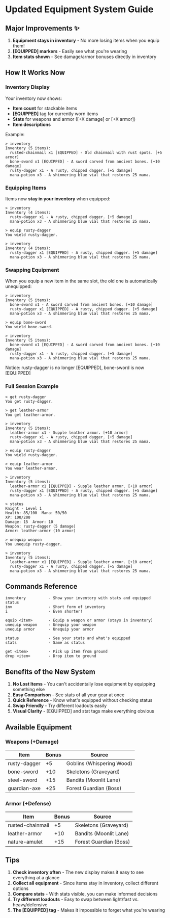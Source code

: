 # Updated Equipment System Guide

## Major Improvements ✨

1. **Equipment stays in inventory** - No more losing items when you equip them!
2. **[EQUIPPED] markers** - Easily see what you're wearing
3. **Item stats shown** - See damage/armor bonuses directly in inventory

## How It Works Now

### Inventory Display

Your inventory now shows:
- **Item count** for stackable items
- **[EQUIPPED]** tag for currently worn items
- **Stats** for weapons and armor ([+X damage] or [+X armor])
- **Item descriptions**

Example:
```
> inventory
Inventory (5 items):
  rusted-chainmail x1 [EQUIPPED] - Old chainmail with rust spots. [+5 armor]
  bone-sword x1 [EQUIPPED] - A sword carved from ancient bones. [+10 damage]
  rusty-dagger x1 - A rusty, chipped dagger. [+5 damage]
  mana-potion x3 - A shimmering blue vial that restores 25 mana.
```

### Equipping Items

Items now **stay in your inventory** when equipped:

```
> inventory
Inventory (4 items):
  rusty-dagger x1 - A rusty, chipped dagger. [+5 damage]
  mana-potion x3 - A shimmering blue vial that restores 25 mana.

> equip rusty-dagger
You wield rusty-dagger.

> inventory
Inventory (4 items):
  rusty-dagger x1 [EQUIPPED] - A rusty, chipped dagger. [+5 damage]
  mana-potion x3 - A shimmering blue vial that restores 25 mana.
```

### Swapping Equipment

When you equip a new item in the same slot, the old one is automatically unequipped:

```
> inventory
Inventory (5 items):
  bone-sword x1 - A sword carved from ancient bones. [+10 damage]
  rusty-dagger x1 [EQUIPPED] - A rusty, chipped dagger. [+5 damage]
  mana-potion x3 - A shimmering blue vial that restores 25 mana.

> equip bone-sword
You wield bone-sword.

> inventory
Inventory (5 items):
  bone-sword x1 [EQUIPPED] - A sword carved from ancient bones. [+10 damage]
  rusty-dagger x1 - A rusty, chipped dagger. [+5 damage]
  mana-potion x3 - A shimmering blue vial that restores 25 mana.
```

Notice: rusty-dagger is no longer [EQUIPPED], bone-sword is now [EQUIPPED]

### Full Session Example

```
> get rusty-dagger
You get rusty-dagger.

> get leather-armor
You get leather-armor.

> inventory
Inventory (5 items):
  leather-armor x1 - Supple leather armor. [+10 armor]
  rusty-dagger x1 - A rusty, chipped dagger. [+5 damage]
  mana-potion x3 - A shimmering blue vial that restores 25 mana.

> equip rusty-dagger
You wield rusty-dagger.

> equip leather-armor
You wear leather-armor.

> inventory
Inventory (5 items):
  leather-armor x1 [EQUIPPED] - Supple leather armor. [+10 armor]
  rusty-dagger x1 [EQUIPPED] - A rusty, chipped dagger. [+5 damage]
  mana-potion x3 - A shimmering blue vial that restores 25 mana.

> status
Knight - Level 1
Health: 85/100  Mana: 50/50
XP: 100/200
Damage: 15  Armor: 10
Weapon: rusty-dagger (5 damage)
Armor: leather-armor (10 armor)

> unequip weapon
You unequip rusty-dagger.

> inventory
Inventory (5 items):
  leather-armor x1 [EQUIPPED] - Supple leather armor. [+10 armor]
  rusty-dagger x1 - A rusty, chipped dagger. [+5 damage]
  mana-potion x3 - A shimmering blue vial that restores 25 mana.
```

## Commands Reference

```
inventory          - Show your inventory with stats and equipped status
inv                - Short form of inventory
i                  - Even shorter!

equip <item>       - Equip a weapon or armor (stays in inventory)
unequip weapon     - Unequip your weapon
unequip armor      - Unequip your armor

status             - See your stats and what's equipped
stats              - Same as status

get <item>         - Pick up item from ground
drop <item>        - Drop item to ground
```

## Benefits of the New System

1. **No Lost Items** - You can't accidentally lose equipment by equipping something else
2. **Easy Comparison** - See stats of all your gear at once
3. **Quick Reference** - Know what's equipped without checking status
4. **Swap Friendly** - Try different loadouts easily
5. **Visual Clarity** - [EQUIPPED] and stat tags make everything obvious

## Available Equipment

### Weapons (+Damage)
| Item | Bonus | Source |
|------|-------|--------|
| rusty-dagger | +5 | Goblins (Whispering Wood) |
| bone-sword | +10 | Skeletons (Graveyard) |
| steel-sword | +15 | Bandits (Moonlit Lane) |
| guardian-axe | +25 | Forest Guardian (Boss) |

### Armor (+Defense)
| Item | Bonus | Source |
|------|-------|--------|
| rusted-chainmail | +5 | Skeletons (Graveyard) |
| leather-armor | +10 | Bandits (Moonlit Lane) |
| nature-amulet | +15 | Forest Guardian (Boss) |

## Tips

1. **Check inventory often** - The new display makes it easy to see everything at a glance
2. **Collect all equipment** - Since items stay in inventory, collect different options
3. **Compare stats** - With stats visible, you can make informed decisions
4. **Try different loadouts** - Easy to swap between light/fast vs. heavy/defensive
5. **The [EQUIPPED] tag** - Makes it impossible to forget what you're wearing
